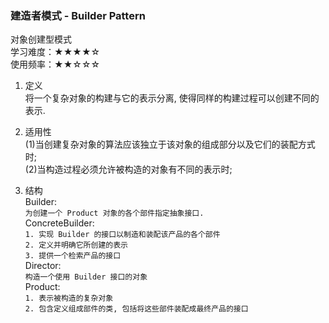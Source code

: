 ### 建造者模式 - Builder Pattern  
对象创建型模式  
学习难度：★★★★☆  
使用频率：★★☆☆☆

1. 定义  
将一个复杂对象的构建与它的表示分离, 使得同样的构建过程可以创建不同的表示.  

2. 适用性  
(1)当创建复杂对象的算法应该独立于该对象的组成部分以及它们的装配方式时;  
(2)当构造过程必须允许被构造的对象有不同的表示时;  

3. 结构  
Builder:  
`为创建一个 Product 对象的各个部件指定抽象接口.`  
ConcreteBuilder:  
`1. 实现 Builder 的接口以制造和装配该产品的各个部件`  
`2. 定义并明确它所创建的表示`  
`3. 提供一个检索产品的接口`  
Director:  
`构造一个使用 Builder 接口的对象`  
Product:  
`1. 表示被构造的复杂对象`  
`2. 包含定义组成部件的类, 包括将这些部件装配成最终产品的接口`  


